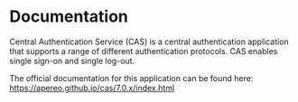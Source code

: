 # Documentation

Central Authentication Service (CAS) is a central authentication application that supports a range of different authentication protocols. CAS enables single sign-on and single log-out.

The official documentation for this application can be found here: https://apereo.github.io/cas/7.0.x/index.html